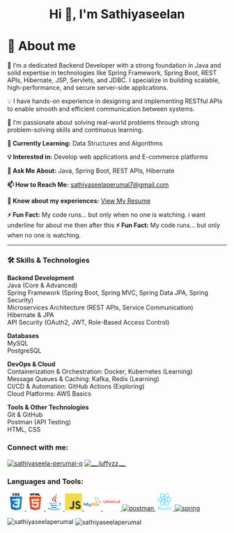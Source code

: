 <h1 align="center">Hi 👋, I'm Sathiyaseelan</h1>

<h1 align="Left">🧠 About me</h1>

🚀 I’m a dedicated Backend Developer with a strong foundation in Java and solid expertise in technologies like Spring Framework, Spring Boot, REST APIs, Hibernate, JSP, Servlets, and JDBC. I specialize in building scalable, high-performance, and secure server-side applications.



💡 I have hands-on experience in designing and implementing RESTful APIs to enable smooth and efficient communication between systems.
 
 🎯 I’m passionate about solving real-world problems through strong problem-solving skills and continuous learning.



<b>🔭 Currently Learning:</b> Data Structures and Algorithms 

<b>💡 Interested in:</b> Develop web applications and E-commerce platforms 

<b>💬 Ask Me About:</b> Java, Spring Boot, REST APIs, Hibernate

<b>📫 How to Reach Me:</b> sathiyaseelaperumal7@gmail.com  

<b>📄 Know about my experiences:</b> <a href="https://drive.google.com/file/d/1KmxosF978iSCdyz9Uj1q_kD1Qdb4RTRM/view?usp=drive_link">View My Resume</a>  

<b>⚡ Fun Fact:</b> My code runs… but only when no one is watching. i want underline for about me then  after this <b>⚡ Fun Fact:</b> My code runs… but only when no one is watching. 


---

### 🛠️ Skills & Technologies

**Backend Development**  
Java (Core & Advanced)  
Spring Framework (Spring Boot, Spring MVC, Spring Data JPA, Spring Security)  
Microservices Architecture (REST APIs, Service Communication)  
Hibernate & JPA  
API Security (OAuth2, JWT, Role-Based Access Control)  

**Databases**  
MySQL  
PostgreSQL  

**DevOps & Cloud**  
Containerization & Orchestration: Docker, Kubernetes (Learning)  
Message Queues & Caching: Kafka, Redis (Learning)  
CI/CD & Automation: GitHub Actions (Exploring)  
Cloud Platforms: AWS Basics  

**Tools & Other Technologies**  
Git & GitHub  
Postman (API Testing)  
HTML, CSS


<h3 align="left">Connect with me:</h3>
<p align="left">

<a href="https://linkedin.com/in/sathiyaseela-perumal-p" target="blank"><img align="center" src="https://raw.githubusercontent.com/rahuldkjain/github-profile-readme-generator/master/src/images/icons/Social/linked-in-alt.svg" alt="sathiyaseela-perumal-p" height="30" width="40" /></a>
<a href="https://instagram.com/__.luffyzz.__" target="blank"><img align="center" src="https://raw.githubusercontent.com/rahuldkjain/github-profile-readme-generator/master/src/images/icons/Social/instagram.svg" alt="__.luffyzz.__" height="30" width="40" /></a>
</p>

<h3 align="left">Languages and Tools:</h3>
<p align="left"> <a href="https://www.w3schools.com/css/" target="_blank" rel="noreferrer"> <img src="https://raw.githubusercontent.com/devicons/devicon/master/icons/css3/css3-original-wordmark.svg" alt="css3" width="40" height="40"/> </a> <a href="https://www.w3.org/html/" target="_blank" rel="noreferrer"> <img src="https://raw.githubusercontent.com/devicons/devicon/master/icons/html5/html5-original-wordmark.svg" alt="html5" width="40" height="40"/> </a> <a href="https://www.java.com" target="_blank" rel="noreferrer"> <img src="https://raw.githubusercontent.com/devicons/devicon/master/icons/java/java-original.svg" alt="java" width="40" height="40"/> </a> <a href="https://developer.mozilla.org/en-US/docs/Web/JavaScript" target="_blank" rel="noreferrer"> <img src="https://raw.githubusercontent.com/devicons/devicon/master/icons/javascript/javascript-original.svg" alt="javascript" width="40" height="40"/> </a> <a href="https://www.mysql.com/" target="_blank" rel="noreferrer"> <img src="https://raw.githubusercontent.com/devicons/devicon/master/icons/mysql/mysql-original-wordmark.svg" alt="mysql" width="40" height="40"/> </a> <a href="https://www.oracle.com/" target="_blank" rel="noreferrer"> <img src="https://raw.githubusercontent.com/devicons/devicon/master/icons/oracle/oracle-original.svg" alt="oracle" width="40" height="40"/> </a> <a href="https://postman.com" target="_blank" rel="noreferrer"> <img src="https://www.vectorlogo.zone/logos/getpostman/getpostman-icon.svg" alt="postman" width="40" height="40"/> </a> <a href="https://reactjs.org/" target="_blank" rel="noreferrer"> <img src="https://raw.githubusercontent.com/devicons/devicon/master/icons/react/react-original-wordmark.svg" alt="react" width="40" height="40"/> </a> <a href="https://spring.io/" target="_blank" rel="noreferrer"> <img src="https://www.vectorlogo.zone/logos/springio/springio-icon.svg" alt="spring" width="40" height="40"/> </a> </p>

<p><img align="left" src="https://github-readme-stats.vercel.app/api/top-langs?username=sathiyaseelaperumal&show_icons=true&locale=en&layout=compact" alt="sathiyaseelaperumal" /></p>

<p>&nbsp;<img align="center" src="https://github-readme-stats.vercel.app/api?username=sathiyaseelaperumal&show_icons=true&locale=en" alt="sathiyaseelaperumal" /></p>
